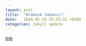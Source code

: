 ```yaml
---
layout: post
title:  "Arabesk Yabancı!"
date:   2018-05-25 15:55:55 +0300
categories: jekyll update
---
```


[link](https://seyler.eksisozluk.com/yabanci-olup-da-buram-buram-arabesk-kokan-sarkilar)

